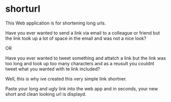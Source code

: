 # shorturl

This Web application is for shortening long urls.

Have you ever wanted to send a link via email to a colleague or friend but the link took up a lot of space in the email and was not a nice look?

OR

Have you ever wanted to tweet something and attatch a link but the link was too long and took up too many characters and as a reusult you couldnt tweet what you wanted with te link included?

Well, this is why ive created this very simple link shortner.

 Paste your long and ugly link into the web app and in seconds, your new short and clean looking url is displayd.
